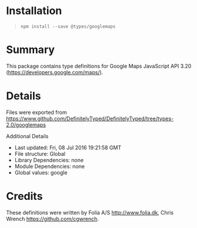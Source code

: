 # Installation
> `npm install --save @types/googlemaps`

# Summary
This package contains type definitions for Google Maps JavaScript API 3.20 (https://developers.google.com/maps/).

# Details
Files were exported from https://www.github.com/DefinitelyTyped/DefinitelyTyped/tree/types-2.0/googlemaps

Additional Details
 * Last updated: Fri, 08 Jul 2016 19:21:58 GMT
 * File structure: Global
 * Library Dependencies: none
 * Module Dependencies: none
 * Global values: google

# Credits
These definitions were written by Folia A/S <http://www.folia.dk>, Chris Wrench <https://github.com/cgwrench>.
